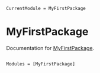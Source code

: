 ```@meta
CurrentModule = MyFirstPackage
```

# MyFirstPackage

Documentation for [MyFirstPackage](https://github.com/jfan231/MyFirstPackage.jl).

```@index
```

```@autodocs
Modules = [MyFirstPackage]
```
